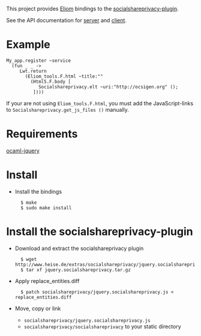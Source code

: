 This project provides [Eliom](http://ocsigen.org/eliom) bindings to the
[socialshareprivacy-plugin](http://www.heise.de/extras/socialshareprivacy/).

See the API documentation for
[server](http://benozol.github.com/socialshareprivacy-eliom/doc/server/index.html) and
[client](http://benozol.github.com/socialshareprivacy-eliom/doc/client/index.html).

Example
=======

    My_app.register ~service
      (fun _ _ ->
         Lwt.return
           (Eliom_tools.F.html ~title:""
             (Html5.F.body [
                Socialshareprivacy.elt ~uri:"http://ocsigen.org" ();
              ])))

If your are not using `Eliom_tools.F.html`, you must add the
JavaScript-links to `Socialshareprivacy.get_js_files ()` manually.

Requirements
============

[ocaml-jquery](https://github.com/balat/ocaml-jquery)

Install
=======

 - Install the bindings

         $ make
         $ sudo make install

Install the socialshareprivacy-plugin
=====================================

 - Download and extract the socialshareprivacy plugin

         $ wget http://www.heise.de/extras/socialshareprivacy/jquery.socialshareprivacy.tar.gz
         $ tar xf jquery.socialshareprivacy.tar.gz

 - Apply replace_entities.diff

         $ patch socialshareprivacy/jquery.socialshareprivacy.js < replace_entities.diff

 - Move, copy or link
     - `socialshareprivacy/jquery.socialshareprivacy.js`
     - `socialshareprivacy/socialshareprivacy`
   to your static directory
